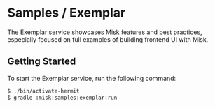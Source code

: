 Samples / Exemplar
===

The Exemplar service showcases Misk features and best practices, especially focused on full examples of building frontend UI with Misk.

Getting Started 
---

To start the Exemplar service, run the following command:

```bash
$ ./bin/activate-hermit
$ gradle :misk:samples:exemplar:run
```
